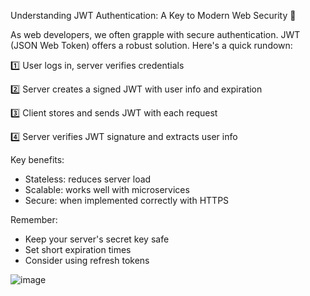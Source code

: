 Understanding JWT Authentication: A Key to Modern Web Security 🔐

As web developers, we often grapple with secure authentication. JWT (JSON Web Token) offers a robust solution. Here's a quick rundown:

1️⃣ User logs in, server verifies credentials

2️⃣ Server creates a signed JWT with user info and expiration

3️⃣ Client stores and sends JWT with each request

4️⃣ Server verifies JWT signature and extracts user info


Key benefits:
- Stateless: reduces server load
- Scalable: works well with microservices
- Secure: when implemented correctly with HTTPS

Remember: 
- Keep your server's secret key safe
- Set short expiration times
- Consider using refresh tokens



![image](https://github.com/user-attachments/assets/b9dab6d3-4361-42f5-a5b2-051d902baa46)
